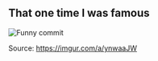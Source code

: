 ## That one time I was famous

![Funny commit](https://i.imgur.com/cyV9LPo.png)

Source: https://imgur.com/a/ynwaaJW


